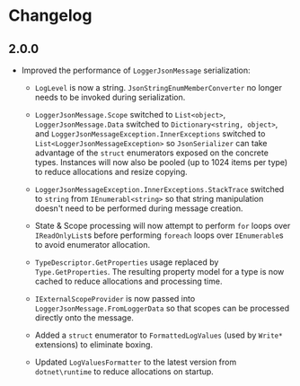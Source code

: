 ﻿# Changelog

## 2.0.0

* Improved the performance of `LoggerJsonMessage` serialization:

  * `LogLevel` is now a string. `JsonStringEnumMemberConverter` no longer needs
    to be invoked during serialization.

  * `LoggerJsonMessage.Scope` switched to `List<object>`,
    `LoggerJsonMessage.Data` switched to `Dictionary<string, object>`, and
    `LoggerJsonMessageException.InnerExceptions` switched to
    `List<LoggerJsonMessageException>` so `JsonSerializer` can take advantage of
    the `struct` enumerators exposed on the concrete types. Instances will now
    also be pooled (up to 1024 items per type) to reduce allocations and resize
    copying.

  * `LoggerJsonMessageException.InnerExceptions.StackTrace` switched to `string`
    from `IEnumerabl<string>` so that string manipulation doesn't need to be
    performed during message creation.

  * State & Scope processing will now attempt to perform `for` loops over
    `IReadOnlyList`s before performing `foreach` loops over `IEnumerable`s to
    avoid enumerator allocation.

  * `TypeDescriptor.GetProperties` usage replaced by `Type.GetProperties`. The
    resulting property model for a type is now cached to reduce allocations and
    processing time.

  * `IExternalScopeProvider` is now passed into
    `LoggerJsonMessage.FromLoggerData` so that scopes can be processed directly
    onto the message.

  * Added a `struct` enumerator to `FormattedLogValues` (used by `Write*`
    extensions) to eliminate boxing.

  * Updated `LogValuesFormatter` to the latest version from `dotnet\runtime` to
    reduce allocations on startup.